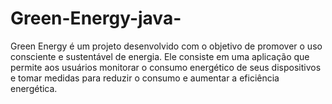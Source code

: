 # Green-Energy-java-
Green Energy é um projeto desenvolvido com o objetivo de promover o uso consciente e sustentável de energia. Ele consiste em uma aplicação que permite aos usuários monitorar o consumo energético de seus dispositivos e tomar medidas para reduzir o consumo e aumentar a eficiência energética.
